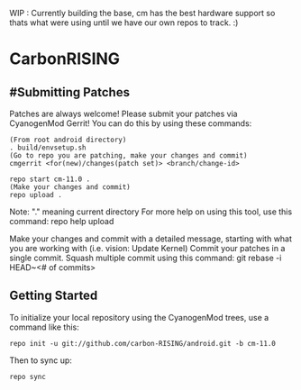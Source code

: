 
WIP : Currently building the base, cm has the best hardware support so thats what were using until we have our own repos to track. :)






CarbonRISING
===========

#Submitting Patches
------------------
Patches are always welcome!  Please submit your patches via CyanogenMod Gerrit!
You can do this by using these commands:

    (From root android directory)
    . build/envsetup.sh
    (Go to repo you are patching, make your changes and commit)
    cmgerrit <for(new)/changes(patch set)> <branch/change-id> 

    repo start cm-11.0 .
    (Make your changes and commit)
    repo upload .
Note: "." meaning current directory
For more help on using this tool, use this command: repo help upload

Make your changes and commit with a detailed message, starting with what you are working with (i.e. vision: Update Kernel)
Commit your patches in a single commit. Squash multiple commit using this command: git rebase -i HEAD~<# of commits>


Getting Started
---------------

To initialize your local repository using the CyanogenMod trees, use a command like this:

    repo init -u git://github.com/carbon-RISING/android.git -b cm-11.0

Then to sync up:

    repo sync
